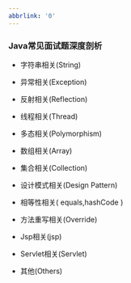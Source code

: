 ```yaml
---
abbrlink: '0'
---
```

### Java常见面试题深度剖析

- 字符串相关(String) 

- 异常相关(Exception)

- 反射相关(Reflection) 

- 线程相关(Thread)

- 多态相关(Polymorphism)

- 数组相关(Array)

- 集合相关(Collection)

- 设计模式相关(Design Pattern)

- 相等性相关( equals,hashCode )

- 方法重写相关(Override)

- Jsp相关(jsp)

- Servlet相关(Servlet)

- 其他(Others)

